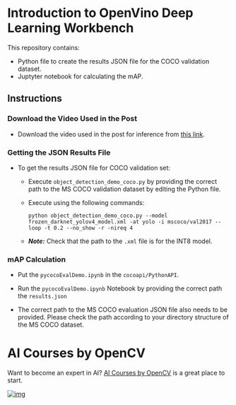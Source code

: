 # Introduction to OpenVino Deep Learning Workbench



This repository contains:

* Python file to create the results JSON file for the COCO validation dataset.
* Juptyter notebook for calculating the mAP.



## Instructions

### Download the Video Used in the Post

* Download the video used in the post for inference from [this link](https://www.pexels.com/video/people-wearing-face-mask-in-public-area-4562551/).

### Getting the JSON Results File 

* To get the results JSON file for COCO validation set:

  * Execute `object_detection_demo_coco.py` by providing the correct path to the MS COCO validation dataset by editing the Python file.

  * Execute using the following commands:

    ```
    python object_detection_demo_coco.py --model frozen_darknet_yolov4_model.xml -at yolo -i mscoco/val2017 --loop -t 0.2 --no_show -r -nireq 4
    ```
    
  * ***Note:*** Check that the path to the `.xml` file is for the INT8 model.


### mAP Calculation

* Put the `pycocoEvalDemo.ipynb` in the `cocoapi/PythonAPI`.

* Run the `pycocoEvalDemo.ipynb` Notebook by providing the correct path the `results.json` 
* The correct path to the MS COCO evaluation JSON file also needs to be provided. Please check the path according to your directory structure of the MS COCO dataset.



# AI Courses by OpenCV

Want to become an expert in AI? [AI Courses by OpenCV](https://opencv.org/courses/) is a great place to start.

[![img](https://camo.githubusercontent.com/18c5719ef10afe9607af3e87e990068c942ae4cba8bd4d72d21950d6213ea97e/68747470733a2f2f7777772e6c6561726e6f70656e63762e636f6d2f77702d636f6e74656e742f75706c6f6164732f323032302f30342f41492d436f75727365732d42792d4f70656e43562d4769746875622e706e67)](https://opencv.org/courses/)